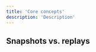 ```yaml
---
title: 'Core concepts'
description: 'Description'
---
```


## Snapshots vs. replays
<!-- TODO: add links to tool comparisons -->